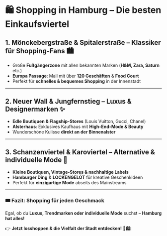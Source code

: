 # 🛍 Shopping in Hamburg – Die besten Einkaufsviertel  

## 1. Mönckebergstraße & Spitalerstraße – Klassiker für Shopping-Fans 🏙️  

- Große **Fußgängerzone** mit allen bekannten Marken (**H&M, Zara, Saturn** etc.)  
- **Europa Passage**: Mall mit über **120 Geschäften** & **Food Court**  
- Perfekt für **schnelles & bequemes Shopping** in der Innenstadt  

---

## 2. Neuer Wall & Jungfernstieg – Luxus & Designermarken ✨  

- **Edle Boutiquen & Flagship-Stores** (Louis Vuitton, Gucci, Chanel)  
- **Alsterhaus**: Exklusives Kaufhaus mit **High-End-Mode & Beauty**  
- Wunderschöne Kulisse **direkt an der Binnenalster**  

---

## 3. Schanzenviertel & Karoviertel – Alternative & individuelle Mode 🎨  

- **Kleine Boutiquen, Vintage-Stores & nachhaltige Labels**  
- **Hamburger Ding** & **LOCKENGELÖT** für kreative Geschenkideen  
- Perfekt für **einzigartige Mode** abseits des Mainstreams  

---

### 🎟 Fazit: Shopping für jeden Geschmack  
Egal, ob du **Luxus, Trendmarken oder individuelle Mode** suchst – **Hamburg hat alles!**  

👉 **Jetzt losshoppen & die Vielfalt der Stadt entdecken!** 🛒🏙️  
